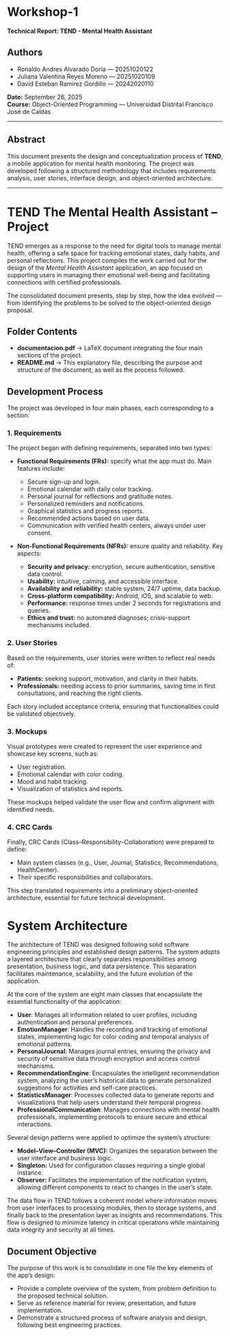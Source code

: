 # Workshop-1  
**Technical Report: TEND - Mental Health Assistant**

## Authors
- Ronaldo Andres Alvarado Doria — 20251020122  
- Juliana Valentina Reyes Moreno — 20251020109  
- David Esteban Ramirez Gordillo — 20242020110  

**Date:** September 26, 2025  
**Course:** Object-Oriented Programming — Universidad Distrital Francisco José de Caldas  

---

## Abstract
This document presents the design and conceptualization process of **TEND**, a mobile application for mental health monitoring. The project was developed following a structured methodology that includes requirements analysis, user stories, interface design, and object-oriented architecture.

---


# TEND The Mental Health Assistant – Project  
TEND emerges as a response to the need for digital tools to manage mental health, offering a safe space for tracking emotional states, daily habits, and personal reflections.
This project compiles the work carried out for the design of the *Mental Health Assistant* application, an app focused on supporting users in managing their emotional well-being and facilitating connections with certified professionals.  

The consolidated document presents, step by step, how the idea evolved — from identifying the problems to be solved to the object-oriented design proposal.  

## Folder Contents  
- **documentacion.pdf** → LaTeX document integrating the four main sections of the project.  
- **README.md** → This explanatory file, describing the purpose and structure of the document, as well as the process followed.  

## Development Process  

The project was developed in four main phases, each corresponding to a section:  

### 1. Requirements  
The project began with defining requirements, separated into two types:  

- **Functional Requirements (FRs):** specify what the app must do. Main features include:  
  - Secure sign-up and login.  
  - Emotional calendar with daily color tracking.  
  - Personal journal for reflections and gratitude notes.  
  - Personalized reminders and notifications.  
  - Graphical statistics and progress reports.  
  - Recommended actions based on user data.  
  - Communication with verified health centers, always under user consent.  

- **Non-Functional Requirements (NFRs):** ensure quality and reliability. Key aspects:  
  - **Security and privacy:** encryption, secure authentication, sensitive data control.  
  - **Usability:** intuitive, calming, and accessible interface.  
  - **Availability and reliability:** stable system, 24/7 uptime, data backup.  
  - **Cross-platform compatibility:** Android, iOS, and scalable to web.  
  - **Performance:** response times under 2 seconds for registrations and queries.  
  - **Ethics and trust:** no automated diagnoses; crisis-support mechanisms included.  

### 2. User Stories  
Based on the requirements, user stories were written to reflect real needs of:  
- **Patients:** seeking support, motivation, and clarity in their habits.  
- **Professionals:** needing access to prior summaries, saving time in first consultations, and reaching the right clients.  

Each story included acceptance criteria, ensuring that functionalities could be validated objectively.  

### 3. Mockups  
Visual prototypes were created to represent the user experience and showcase key screens, such as:  
- User registration.  
- Emotional calendar with color coding.  
- Mood and habit tracking.  
- Visualization of statistics and reports.  

These mockups helped validate the user flow and confirm alignment with identified needs.  

### 4. CRC Cards  
Finally, CRC Cards (Class–Responsibility–Collaboration) were prepared to define:  
- Main system classes (e.g., User, Journal, Statistics, Recommendations, HealthCenter).  
- Their specific responsibilities and collaborators.  

This step translated requirements into a preliminary object-oriented architecture, essential for future technical development.  
# System Architecture

The architecture of TEND was designed following solid software engineering principles and established design patterns. The system adopts a layered architecture that clearly separates responsibilities among presentation, business logic, and data persistence. This separation facilitates maintenance, scalability, and the future evolution of the application.

At the core of the system are eight main classes that encapsulate the essential functionality of the application:  

- **User**: Manages all information related to user profiles, including authentication and personal preferences.  
- **EmotionManager**: Handles the recording and tracking of emotional states, implementing logic for color coding and temporal analysis of emotional patterns.  
- **PersonalJournal**: Manages journal entries, ensuring the privacy and security of sensitive data through encryption and access control mechanisms.  
- **RecommendationEngine**: Encapsulates the intelligent recommendation system, analyzing the user’s historical data to generate personalized suggestions for activities and self-care practices.  
- **StatisticsManager**: Processes collected data to generate reports and visualizations that help users understand their temporal progress.  
- **ProfessionalCommunication**: Manages connections with mental health professionals, implementing protocols to ensure secure and ethical interactions.  

Several design patterns were applied to optimize the system’s structure:  

- **Model–View–Controller (MVC):** Organizes the separation between the user interface and business logic.  
- **Singleton:** Used for configuration classes requiring a single global instance.  
- **Observer:** Facilitates the implementation of the notification system, allowing different components to react to changes in the user’s state.  

The data flow in TEND follows a coherent model where information moves from user interfaces to processing modules, then to storage systems, and finally back to the presentation layer as insights and recommendations. This flow is designed to minimize latency in critical operations while maintaining data integrity and security at all times.
## Document Objective  
The purpose of this work is to consolidate in one file the key elements of the app’s design:  
- Provide a complete overview of the system, from problem definition to the proposed technical solution.  
- Serve as reference material for review, presentation, and future implementation.  
- Demonstrate a structured process of software analysis and design, following best engineering practices.
